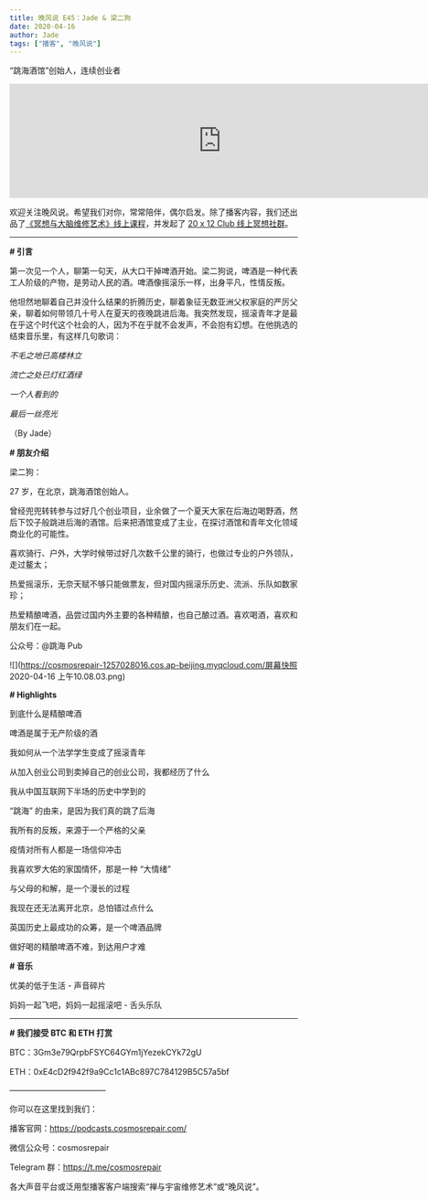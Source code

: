 ```yaml
---
title: 晚风说 E45：Jade & 梁二狗
date: 2020-04-16
author: Jade
tags: ["播客", "晚风说"]
---
```


“跳海酒馆”创始人，连续创业者

<!--more-->

<iframe src="https://fireside.fm/player/v2/trfV16OE+332E0qdM?theme=dark" width="740" height="200" frameborder="0" scrolling="no"></iframe>

欢迎关注晚风说。希望我们对你，常常陪伴，偶尔启发。除了播客内容，我们还出品了[《冥想与大脑维修艺术》线上课程](https://mp.weixin.qq.com/s?__biz=MzA5Nzk4MDMxMg==&mid=2247484680&idx=1&sn=2a5b8f1e1f1c1e6820adf5cc95d997fe&chksm=9099dfffa7ee56e9408aa248731e3e3e502c984ca1e577decc28d66d458f2e93a600dc6d6b40&scene=21#wechat_redirect)，并发起了 [20 x 12 Club 线上冥想社群](https://mp.weixin.qq.com/s?__biz=MzA5Nzk4MDMxMg==&mid=2247484834&idx=1&sn=ebd2c537b12e63baef2e9eaac505c26b&chksm=9099df55a7ee5643ab84485931d52082bbb2a6ee7078bdd536faf2cbbcb7bb22783aeaf13d4b&scene=21#wechat_redirect)。

- - - - - 

**# 引言**

第一次见一个人，聊第一句天，从大口干掉啤酒开始。梁二狗说，啤酒是一种代表工人阶级的产物，是劳动人民的酒。啤酒像摇滚乐一样，出身平凡，性情反叛。

他坦然地聊着自己并没什么结果的折腾历史，聊着象征无数亚洲父权家庭的严厉父亲，聊着如何带领几十号人在夏天的夜晚跳进后海。我突然发现，摇滚青年才是最在乎这个时代这个社会的人，因为不在乎就不会发声，不会抱有幻想。在他挑选的结束音乐里，有这样几句歌词：

*不毛之地已高楼林立*

*流亡之处已灯红酒绿*

*一个人看到的*

*最后一丝亮光*

（By Jade）

**# 朋友介绍**

梁二狗：

27 岁，在北京，跳海酒馆创始人。

曾经兜兜转转参与过好几个创业项目，业余做了一个夏天大家在后海边喝野酒，然后下饺子般跳进后海的酒馆。后来把酒馆变成了主业，在探讨酒馆和青年文化领域商业化的可能性。

喜欢骑行、户外，大学时候带过好几次数千公里的骑行，也做过专业的户外领队，走过鳌太；

热爱摇滚乐，无奈天赋不够只能做票友，但对国内摇滚乐历史、流派、乐队如数家珍；

热爱精酿啤酒，品尝过国内外主要的各种精酿，也自己酿过酒。喜欢喝酒，喜欢和朋友们在一起。

公众号：@跳海 Pub

![](https://cosmosrepair-1257028016.cos.ap-beijing.myqcloud.com/屏幕快照 2020-04-16 上午10.08.03.png)


**# Highlights**

到底什么是精酿啤酒

啤酒是属于无产阶级的酒

我如何从一个法学学生变成了摇滚青年

从加入创业公司到卖掉自己的创业公司，我都经历了什么

我从中国互联网下半场的历史中学到的

“跳海” 的由来，是因为我们真的跳了后海

我所有的反叛，来源于一个严格的父亲

疫情对所有人都是一场信仰冲击

我喜欢罗大佑的家国情怀，那是一种 “大情绪”

与父母的和解，是一个漫长的过程

我现在还无法离开北京，总怕错过点什么

英国历史上最成功的众筹，是一个啤酒品牌

做好喝的精酿啤酒不难，到达用户才难

**# 音乐**

优美的低于生活 - 声音碎片

妈妈一起飞吧，妈妈一起摇滚吧 - 舌头乐队

- - - - - 

**# 我们接受 BTC 和 ETH 打赏**

BTC：3Gm3e79QrpbFSYC64GYm1jYezekCYk72gU

ETH：0xE4cD2f942f9a9Cc1c1ABc897C784129B5C57a5bf

————————————

你可以在这里找到我们：

播客官网：https://podcasts.cosmosrepair.com/

微信公众号：cosmosrepair

Telegram 群：https://t.me/cosmosrepair

各大声音平台或泛用型播客客户端搜索“禅与宇宙维修艺术”或“晚风说”。